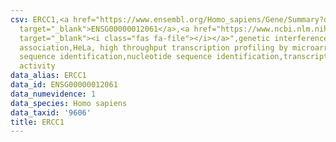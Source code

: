 ```yaml
---
csv: ERCC1,<a href="https://www.ensembl.org/Homo_sapiens/Gene/Summary?db=core;g=ENSG00000012061"
  target="_blank">ENSG00000012061</a>,<a href="https://www.ncbi.nlm.nih.gov/pubmed/17216044"
  target="_blank"><i class="fas fa-file"></i></a>",genetic interference,functional
  association,HeLa, high throughput transcription profiling by microarray,nucleotide
  sequence identification,nucleotide sequence identification,transcriptional regulation,up-regulates
  activity
data_alias: ERCC1
data_id: ENSG00000012061
data_numevidence: 1
data_species: Homo sapiens
data_taxid: '9606'
title: ERCC1
---
```

